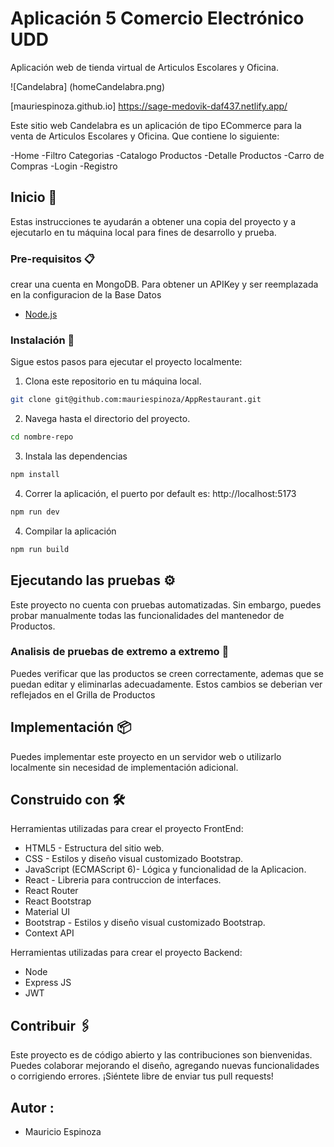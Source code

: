 # Aplicación 5 Comercio Electrónico UDD

Aplicación web de tienda virtual de Articulos Escolares y Oficina.

![Candelabra] (homeCandelabra.png)

[mauriespinoza.github.io] https://sage-medovik-daf437.netlify.app/

Este sitio web Candelabra es un aplicación de tipo ECommerce para la venta de Articulos Escolares y Oficina. Que contiene lo siguiente:

-Home
-Filtro Categorias
-Catalogo Productos
-Detalle Productos
-Carro de Compras
-Login
-Registro

## Inicio 🚀

Estas instrucciones te ayudarán a obtener una copia del proyecto y a ejecutarlo en tu máquina local para fines de desarrollo y prueba.

### Pre-requisitos 📋

crear una cuenta en MongoDB. Para obtener un APIKey y ser reemplazada en la configuracion de la Base Datos

* [Node.js](https://nodejs.org/) 


### Instalación 🔧

Sigue estos pasos para ejecutar el proyecto localmente:

1. Clona este repositorio en tu máquina local.

```bash
git clone git@github.com:mauriespinoza/AppRestaurant.git
```

2. Navega hasta el directorio del proyecto.

```bash
cd nombre-repo
```

3. Instala las dependencias

```bash
npm install
```
4. Correr la aplicación, el puerto por default es: http://localhost:5173

```bash
npm run dev
```

4. Compilar la aplicación

```bash
npm run build
```

## Ejecutando las pruebas ⚙️

Este proyecto no cuenta con pruebas automatizadas. Sin embargo, puedes probar manualmente todas las funcionalidades del mantenedor de Productos.

### Analisis de pruebas de extremo a extremo 🔩

Puedes verificar que las productos se creen correctamente, ademas que se puedan editar y eliminarlas adecuadamente. Estos cambios se deberian ver reflejados en el Grilla de Productos

## Implementación 📦

Puedes implementar este proyecto en un servidor web o utilizarlo localmente sin necesidad de implementación adicional.

## Construido con 🛠️

Herramientas utilizadas para crear el proyecto FrontEnd:

* HTML5 - Estructura del sitio web.
* CSS - Estilos y diseño visual customizado Bootstrap.
* JavaScript (ECMAScript 6)- Lógica y funcionalidad de la Aplicacion.
* React - Libreria para contruccion de interfaces.
* React Router 
* React Bootstrap 
* Material UI
* Bootstrap - Estilos y diseño visual customizado Bootstrap.
* Context API

Herramientas utilizadas para crear el proyecto Backend:
* Node 
* Express JS
* JWT

## Contribuir 🖇️

Este proyecto es de código abierto y las contribuciones son bienvenidas. Puedes colaborar mejorando el diseño, agregando nuevas funcionalidades o corrigiendo errores. ¡Siéntete libre de enviar tus pull requests!

## Autor :
 - Mauricio Espinoza